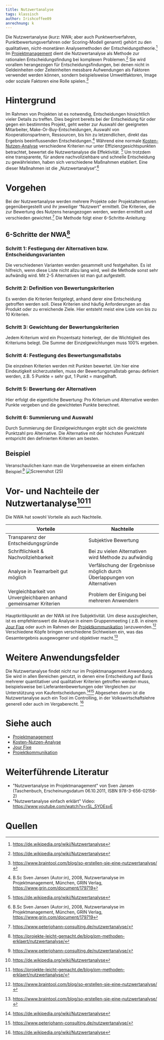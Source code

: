 ```yaml
---
title: Nutzwertanalyse
tags: klassisch
author: Irishcoffee09
anrechnung: k
---
```


Die Nutzwertanalyse (kurz: NWA; aber auch Punktwertverfahren, Punktbewertungsverfahren oder Scoring-Modell genannt) gehört zu den qualitativen, nicht-monetären Analysemethoden der Entscheidungstheorie.[^1] Im [Projektmanagement](Projektmanagement.md) dient die Nutzwertanalyse als Methode zur rationalen Entscheidungsfindung bei komplexen Problemen.[^1] Sie wird vorallem herangezogen für Entscheidungsfindungen, bei denen nicht in Geldeinheiten oder Zeiteinheiten messbare Aufwendungen als Faktoren verwendet werden können, sondern beispielsweise Umweltfaktoren, Image oder soziale Faktoren eine Rolle spielen.[^4]

# Hintergrund

Im Rahmen von Projekten ist es notwendig, Entscheidungen hinsichtlich vieler Details zu treffen. Dies beginnt bereits bei der Entscheidung für oder gegen ein bestimmtes Projekt, geht weiter zur Auswahl der geeigneten Mitarbeiter, Make-Or-Buy-Entscheidungen, Auswahl von Kooperationspartnern, Ressourcen, bis hin zu letzendlichen, direkt das Ergebnis beeinflussenden Entscheidungen.[^2] Während eine normale [Kosten-Nutzen-Analyse](Kosten_Nutzen_Analyse.md) verschiedene Kriterien nur unter Effizienzgesichtspunkten betrachtet, bewertet die Nutzwertanalyse die Effektivität. [^1] 
Um trotzdem eine transparente, für andere nachvollziehbare und schnelle Entscheidung zu gewährleisten, haben sich verschiedene Maßnahmen etabliert. 
Eine dieser Maßnahmen ist die „Nutzwertanalyse“.[^2]

# Vorgehen

Bei der Nutzwertanalyse werden mehrere Projekte oder Projektalternativen gegenübergestellt und ihr jeweiliger “Nutzwert” ermittelt. Die Kriterien, die zur Bewertung des Nutzens herangezogen werden, werden ermittelt und verschieden gewichtet.[^5] Die Methode folgt einer 6-Schritte-Anleitung:

## 6-Schritte der NWA[^3]

### Schritt 1: Festlegung der Alternativen bzw. Entscheidungsvarianten
Die verschiedenen Varianten werden gesammelt und festgehalten. Es ist hilfreich, wenn diese Liste nicht allzu lang wird, weil die Methode sonst sehr aufwändig wird. Mit 2-5 Alternativen ist man gut aufgestellt.

### Schritt 2: Definition von Bewertungskriterien
Es werden die Kriterien festgelegt, anhand derer eine Entscheidung getroffen werden soll. Diese Kriterien sind häufig Anforderungen an das Produkt oder zu erreichende Ziele. Hier entsteht meist eine Liste von bis zu 10 Kriterien.

### Schritt 3: Gewichtung der Bewertungskriterien
Jedem Kriterium wird ein Prozentsatz hinterlegt, der die Wichtigkeit des Kriteriums belegt. Die Summe der Einzelgewichtungen muss 100% ergeben.

### Schritt 4: Festlegung des Bewertungsmaßstabs
Die einzelnen Kriterien werden mit Punkten bewertet. Um hier eine Eindeutigkeit sicherzustellen, muss der Bewertungsmaßstab genau definiert werden, z.B. 5 Punkte = sehr gut, 1 Punkt = mangelhaft.

### Schritt 5: Bewertung der Alternativen
Hier erfolgt die eigentliche Bewertung: Pro Kriterium und Alternative werden Punkte vergeben und die gewichteten Punkte berechnet.

### Schritt 6: Summierung und Auswahl
Durch Summierung der Einzelgewichtungen ergibt sich die gewichtete Punktzahl pro Alternative. Die Alternative mit der höchsten Punktzahl entspricht den definierten Kriterien am besten.

## Beispiel

Veranschaulichen kann man die Vorgehensweise an einem einfachen Beispiel:[^5]
![Screenshot (25)](https://user-images.githubusercontent.com/92951062/142764229-4c3c7ba9-ccf4-4be2-b544-2ace6f4c68c9.png)

# Vor- und Nachteile der Nutzwertanalyse[^1][^3]

Die NWA hat sowohl Vorteile als auch Nachteile. 

| Vorteile  | Nachteile | 
| ------------- | ------------- |
| Transparenz der Entscheidungsgründe  | Subjektive Bewertung  |
| Schriftlichkeit & Nachvollziehbarkeit  | Bei zu vielen Alternativen wird Methode zu aufwändig  |
| Analyse in Teamarbeit gut möglich  | Verfälschung der Ergebnisse möglich durch Überlappungen von Alternativen  |
| Vergleichbarkeit von Unvergleichbaren anhand gemeinsamer Kriterien  | Problem der Einigung bei mehreren Anwendern  |

Hauptkritikpunkt an der NWA ist ihre Subjektivität. Um diese auszugleichen, ist es empfehlenswert die Analyse in einem Gruppenmeeting ( z.B. in einem [Jour Fixe](Jour_Fixe.md) oder auch im Rahmen der [Projektkommunikation](Projektkommunikation.md) )anzuwenden.[^4] Verschiedene Köpfe bringen verschiedene Sichtweisen ein, was das Gesamtergebnis ausgewogener und objektiver macht.[^4]

# Weitere Anwendungsfelder

Die Nutzwertanalyse findet nicht nur im Projektmanagement Anwendung. Sie wird in allen Bereichen genutzt, in denen eine Entscheidung auf Basis mehrerer quantitativer und qualitativer Kriterien getroffen werden muss, beispielsweise bei Lieferantenbewertungen oder Vergleichen zur Unterstützung von Kaufentscheidungen.[^1][^5] Abgesehen davon ist die Nutzwertanalyse auch ein Tool im Controlling, in der Volkswirtschaftslehre generell oder auch im Vergaberecht. [^1] 

# Siehe auch

* [Projektmanagement](Projektmanagement.md)
* [Kosten-Nutzen-Analyse](Kosten_Nutzen_Analyse.md)
* [Jour Fixe](Jour_Fixe.md)
* [Projektkommunikation](Projektkommunikation.md)

# Weiterführende Literatur

* "Nutzwertanalyse im Projektmanagement" von Sven Jansen (Taschenbuch, Erscheinungsdatum 06.10.2011, ISBN 978-3-656-02158-2)
* "Nutzwertanalyse einfach erklärt" Video: https://www.youtube.com/watch?v=rSL_5YOEsvE

# Quellen

[^1]: https://de.wikipedia.org/wiki/Nutzwertanalyse 
[^2]: B.Sc Sven Jansen (Autor:in), 2008, Nutzwertanalyse im Projektmanagement, München, GRIN Verlag, https://www.grin.com/document/179719
[^3]: https://projekte-leicht-gemacht.de/blog/pm-methoden-erklaert/nutzwertanalyse/
[^4]: https://www.braintool.com/blog/so-erstellen-sie-eine-nutzwertanalyse/
[^5]: https://www.peterjohann-consulting.de/nutzwertanalyse/

